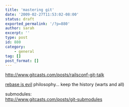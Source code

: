 ```yaml
---
title: 'mastering git'
date: '2009-02-27T11:53:02-08:00'
status: draft
exported_permalink: '/?p=880'
author: sarah
excerpt: ''
type: post
id: 880
category:
    - general
tag: []
post_format: []
---
```

http://www.gitcasts.com/posts/railsconf-git-talk

[rebase is evil](http://changelog.complete.org/archives/586-rebase-considered-harmful) philosophy… keep the history (warts and all)

submodules:  
http://www.gitcasts.com/posts/git-submodules